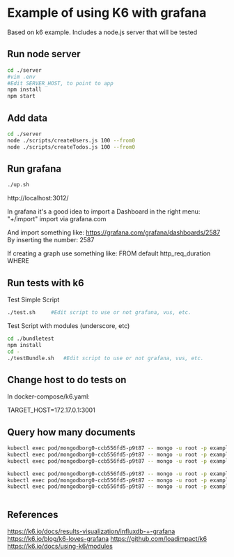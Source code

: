 # Example of using K6 with grafana
Based on k6 example.
Includes a node.js server that will be tested

## Run node server

```bash
cd ./server
#vim .env
#Edit SERVER_HOST, to point to app
npm install
npm start
```

## Add data
```bash
cd ./server
node ./scripts/createUsers.js 100 --from0
node ./scripts/createTodos.js 100 --from0
```


## Run grafana
```bash
./up.sh
```

http://localhost:3012/


In grafana it's a good idea to import a Dashboard in the right menu:
"+/import"
import via grafana.com

And import something like:
https://grafana.com/grafana/dashboards/2587
By inserting the number: 2587

If creating a graph use something like:
FROM default http_req_duration WHERE

## Run tests with k6
Test Simple Script
```bash
./test.sh     #Edit script to use or not grafana, vus, etc.
```

Test Script with modules (underscore, etc)
```bash
cd ./bundletest
npm install
cd -
./testBundle.sh   #Edit script to use or not grafana, vus, etc.
```

## Change host to do tests on
In docker-compose/k6.yaml:

TARGET_HOST=172.17.0.1:3001



## Query how many documents
```bash
kubectl exec pod/mongodborg0-ccb556fd5-p9t87 -- mongo -u root -p example mydb --eval "db.auth_state.find().size()"
kubectl exec pod/mongodborg0-ccb556fd5-p9t87 -- mongo -u root -p example mydb --eval "db.auth_state_history.find().size()"
kubectl exec pod/mongodborg0-ccb556fd5-p9t87 -- mongo -u root -p example mydb --eval "db.auth_transaction.find().size()"

kubectl exec pod/mongodborg0-ccb556fd5-p9t87 -- mongo -u root -p example mydb --eval "db.todo_state.find().size()"
kubectl exec pod/mongodborg0-ccb556fd5-p9t87 -- mongo -u root -p example mydb --eval "db.todo_state_history.find().size()"
kubectl exec pod/mongodborg0-ccb556fd5-p9t87 -- mongo -u root -p example mydb --eval "db.todo_transaction.find().size()"



```


## References
https://k6.io/docs/results-visualization/influxdb-+-grafana
https://k6.io/blog/k6-loves-grafana
https://github.com/loadimpact/k6
https://k6.io/docs/using-k6/modules
